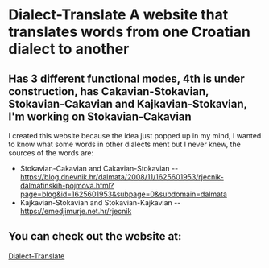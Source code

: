 # Dialect-Translate A website that translates words from one Croatian dialect to another

## Has 3 different functional modes, 4th is under construction, has Cakavian-Stokavian, Stokavian-Cakavian and Kajkavian-Stokavian, I'm working on Stokavian-Cakavian

I created this website because the idea just popped up in my mind, I wanted to know what some words in other dialects 
ment but I never knew, the sources of the words are:

* Stokavian-Cakavian and Cakavian-Stokavian -- https://blog.dnevnik.hr/dalmata/2008/11/1625601953/rjecnik-dalmatinskih-pojmova.html?page=blog&id=1625601953&subpage=0&subdomain=dalmata
* Kajkavian-Stokavian and Stokavian-Kajkavian -- https://emedjimurje.net.hr/rjecnik

## You can check out the website at:
<a href="https://symmercy.github.io/Dialect-translate">Dialect-Translate</a>
